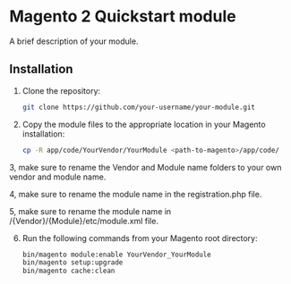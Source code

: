 # Magento 2 Quickstart module

A brief description of your module.

## Installation

1. Clone the repository:
    ```bash
    git clone https://github.com/your-username/your-module.git
    ```

2. Copy the module files to the appropriate location in your Magento installation:
    ```bash
    cp -R app/code/YourVendor/YourModule <path-to-magento>/app/code/
    ```

3, make sure to rename the Vendor and Module name folders to your own vendor and module name.

4, make sure to rename the module name in the registration.php file.

5, make sure to rename the module name in /{Vendor}/{Module}/etc/module.xml file.


6. Run the following commands from your Magento root directory:
    ```bash
    bin/magento module:enable YourVendor_YourModule
    bin/magento setup:upgrade
    bin/magento cache:clean
    ```